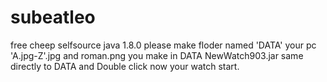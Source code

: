 # subeatleo
free cheep selfsource
java 1.8.0
please make floder named 'DATA' your pc
'A.jpg-Z'.jpg and roman.png you make in DATA
NewWatch903.jar same directly to DATA and Double click
now your watch start.
